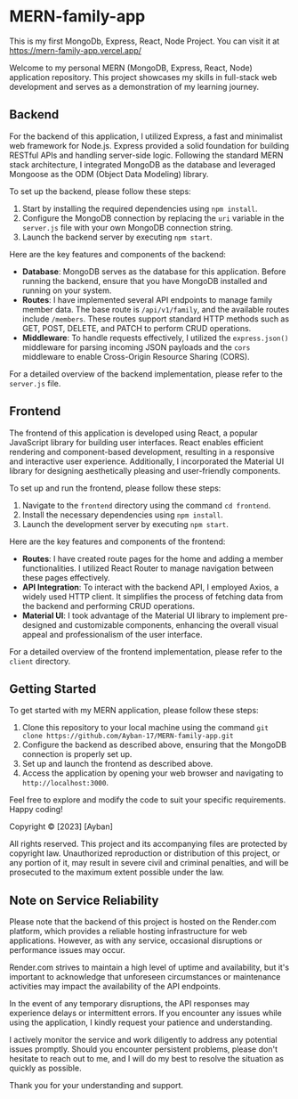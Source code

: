 # MERN-family-app
This is my first MongoDb, Express, React, Node Project.
You can visit it at https://mern-family-app.vercel.app/

Welcome to my personal MERN (MongoDB, Express, React, Node) application repository. This project showcases my skills in full-stack web development and serves as a demonstration of my learning journey.

## Backend

For the backend of this application, I utilized Express, a fast and minimalist web framework for Node.js. Express provided a solid foundation for building RESTful APIs and handling server-side logic. Following the standard MERN stack architecture, I integrated MongoDB as the database and leveraged Mongoose as the ODM (Object Data Modeling) library.

To set up the backend, please follow these steps:

1. Start by installing the required dependencies using `npm install`.
2. Configure the MongoDB connection by replacing the `uri` variable in the `server.js` file with your own MongoDB connection string.
3. Launch the backend server by executing `npm start`.

Here are the key features and components of the backend:

- **Database**: MongoDB serves as the database for this application. Before running the backend, ensure that you have MongoDB installed and running on your system.
- **Routes**: I have implemented several API endpoints to manage family member data. The base route is `/api/v1/family`, and the available routes include `/members`. These routes support standard HTTP methods such as GET, POST, DELETE, and PATCH to perform CRUD operations.
- **Middleware**: To handle requests effectively, I utilized the `express.json()` middleware for parsing incoming JSON payloads and the `cors` middleware to enable Cross-Origin Resource Sharing (CORS).

For a detailed overview of the backend implementation, please refer to the `server.js` file.

## Frontend

The frontend of this application is developed using React, a popular JavaScript library for building user interfaces. React enables efficient rendering and component-based development, resulting in a responsive and interactive user experience. Additionally, I incorporated the Material UI library for designing aesthetically pleasing and user-friendly components.

To set up and run the frontend, please follow these steps:

1. Navigate to the `frontend` directory using the command `cd frontend`.
2. Install the necessary dependencies using `npm install`.
3. Launch the development server by executing `npm start`.

Here are the key features and components of the frontend:

- **Routes**: I have created route pages for the home and adding a member functionalities. I utilized React Router to manage navigation between these pages effectively.
- **API Integration**: To interact with the backend API, I employed Axios, a widely used HTTP client. It simplifies the process of fetching data from the backend and performing CRUD operations.
- **Material UI**: I took advantage of the Material UI library to implement pre-designed and customizable components, enhancing the overall visual appeal and professionalism of the user interface.

For a detailed overview of the frontend implementation, please refer to the `client` directory.

## Getting Started

To get started with my MERN application, please follow these steps:

1. Clone this repository to your local machine using the command `git clone https://github.com/Ayban-17/MERN-family-app.git`
2. Configure the backend as described above, ensuring that the MongoDB connection is properly set up.
3. Set up and launch the frontend as described above.
4. Access the application by opening your web browser and navigating to `http://localhost:3000`.

Feel free to explore and modify the code to suit your specific requirements. Happy coding!

Copyright © [2023] [Ayban]

All rights reserved. This project and its accompanying files are protected by copyright law. Unauthorized reproduction or distribution of this project, or any portion of it, may result in severe civil and criminal penalties, and will be prosecuted to the maximum extent possible under the law.

## Note on Service Reliability

Please note that the backend of this project is hosted on the Render.com platform, which provides a reliable hosting infrastructure for web applications. However, as with any service, occasional disruptions or performance issues may occur.

Render.com strives to maintain a high level of uptime and availability, but it's important to acknowledge that unforeseen circumstances or maintenance activities may impact the availability of the API endpoints. 

In the event of any temporary disruptions, the API responses may experience delays or intermittent errors. If you encounter any issues while using the application, I kindly request your patience and understanding.

I actively monitor the service and work diligently to address any potential issues promptly. Should you encounter persistent problems, please don't hesitate to reach out to me, and I will do my best to resolve the situation as quickly as possible.

Thank you for your understanding and support.




